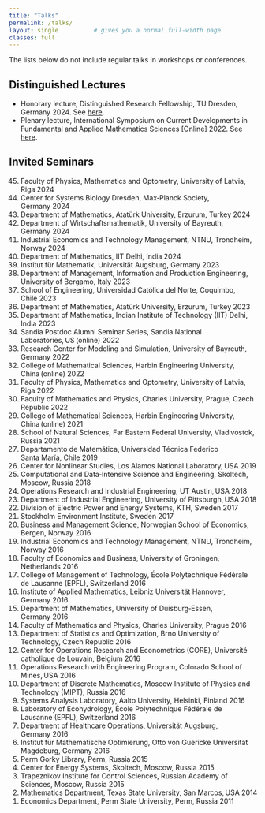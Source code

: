 ```yaml
---
title: "Talks"
permalink: /talks/
layout: single          # gives you a normal full‑width page
classes: full
---
```


The lists below do not include regular talks in workshops or conferences.

## Distinguished Lectures

  - Honorary lecture, Distinguished Research Fellowship, TU Dresden, Germany 2024. See [here](https://tu-dresden.de/bu/wirtschaft/die-fakultaet/news/auszeichnung-von-associate-professor-bismark-singh-als-distinguished-research-fellow). 
  - Plenary lecture, International Symposium on Current Developments in Fundamental and Applied Mathematics Sciences [Online] 2022. See [here](https://iscdfams.com/iscdfams-2022/).


## Invited Seminars

  <ol reversed>
  <li>Faculty of Physics, Mathematics and Optometry, University of Latvia, Riga 2024</li>
  <li>Center for Systems Biology Dresden, Max‑Planck Society, Germany 2024</li>
  <li>Department of Mathematics, Atatürk University, Erzurum, Turkey 2024</li>
  <li>Department of Wirtschaftsmathematik, University of Bayreuth, Germany 2024</li>
  <li>Industrial Economics and Technology Management, NTNU, Trondheim, Norway 2024</li>
  <li>Department of Mathematics, IIT Delhi, India 2024</li>
  <li>Institut für Mathematik, Universität Augsburg, Germany 2023</li>
  <li>Department of Management, Information and Production Engineering, University of Bergamo, Italy 2023</li>
  <li>School of Engineering, Universidad Católica del Norte, Coquimbo, Chile 2023</li>
  <li>Department of Mathematics, Atatürk University, Erzurum, Turkey 2023</li>
  <li>Department of Mathematics, Indian Institute of Technology (IIT) Delhi, India 2023</li>
  <li>Sandia Postdoc Alumni Seminar Series, Sandia National Laboratories, US (online) 2022</li>
  <li>Research Center for Modeling and Simulation, University of Bayreuth, Germany 2022</li>
  <li>College of Mathematical Sciences, Harbin Engineering University, China (online) 2022</li>
  <li>Faculty of Physics, Mathematics and Optometry, University of Latvia, Riga 2022</li>
  <li>Faculty of Mathematics and Physics, Charles University, Prague, Czech Republic 2022</li>
  <li>College of Mathematical Sciences, Harbin Engineering University, China (online) 2021</li>
  <li>School of Natural Sciences, Far Eastern Federal University, Vladivostok, Russia 2021</li>
  <li>Departamento de Matemática, Universidad Técnica Federico Santa María, Chile 2019</li>
  <li>Center for Nonlinear Studies, Los Alamos National Laboratory, USA 2019</li>
  <li>Computational and Data‑Intensive Science and Engineering, Skoltech, Moscow, Russia 2018</li>
  <li>Operations Research and Industrial Engineering, UT Austin, USA 2018</li>
  <li>Department of Industrial Engineering, University of Pittsburgh, USA 2018</li>
  <li>Division of Electric Power and Energy Systems, KTH, Sweden 2017</li>
  <li>Stockholm Environment Institute, Sweden 2017</li>
  <li>Business and Management Science, Norwegian School of Economics, Bergen, Norway 2016</li>
  <li>Industrial Economics and Technology Management, NTNU, Trondheim, Norway 2016</li>
  <li>Faculty of Economics and Business, University of Groningen, Netherlands 2016</li>
  <li>College of Management of Technology, École Polytechnique Fédérale de Lausanne (EPFL), Switzerland 2016</li>
  <li>Institute of Applied Mathematics, Leibniz Universität Hannover, Germany 2016</li>
  <li>Department of Mathematics, University of Duisburg‑Essen, Germany 2016</li>
  <li>Faculty of Mathematics and Physics, Charles University, Prague 2016</li>
  <li>Department of Statistics and Optimization, Brno University of Technology, Czech Republic 2016</li>
  <li>Center for Operations Research and Econometrics (CORE), Université catholique de Louvain, Belgium 2016</li>
  <li>Operations Research with Engineering Program, Colorado School of Mines, USA 2016</li>
  <li>Department of Discrete Mathematics, Moscow Institute of Physics and Technology (MIPT), Russia 2016</li>
  <li>Systems Analysis Laboratory, Aalto University, Helsinki, Finland 2016</li>
  <li>Laboratory of Ecohydrology, École Polytechnique Fédérale de Lausanne (EPFL), Switzerland 2016</li>
  <li>Department of Healthcare Operations, Universität Augsburg, Germany 2016</li>
  <li>Institut für Mathematische Optimierung, Otto von Guericke Universität Magdeburg, Germany 2016</li>
  <li>Perm Gorky Library, Perm, Russia 2015</li>
  <li>Center for Energy Systems, Skoltech, Moscow, Russia 2015</li>
  <li>Trapeznikov Institute for Control Sciences, Russian Academy of Sciences, Moscow, Russia 2015</li>
  <li>Mathematics Department, Texas State University, San Marcos, USA 2014</li>
  <li>Economics Department, Perm State University, Perm, Russia 2011</li>
</ol>
